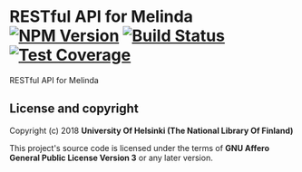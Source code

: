 # RESTful API for Melinda [![NPM Version](https://img.shields.io/npm/v/@natlibfi/melinda-rest-api.svg)](https://npmjs.org/package/@natlibfi/melinda-rest-api) [![Build Status](https://travis-ci.org/NatLibFi/melinda-rest-api.svg)](https://travis-ci.org/NatLibFi/melinda-rest-api) [![Test Coverage](https://codeclimate.com/github/NatLibFi/melinda-rest-api/badges/coverage.svg)](https://codeclimate.com/github/NatLibFi/melinda-rest-api/coverage)

RESTful API for Melinda

## License and copyright

Copyright (c) 2018 **University Of Helsinki (The National Library Of Finland)**

This project's source code is licensed under the terms of **GNU Affero General Public License Version 3** or any later version.
